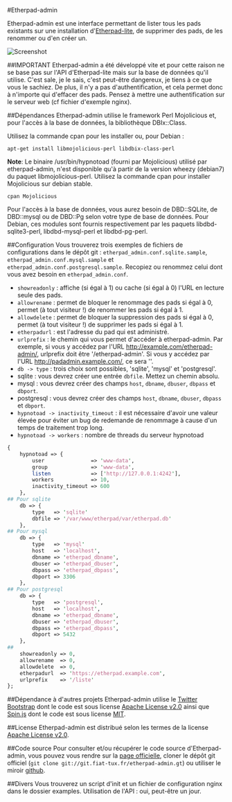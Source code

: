 #Etherpad-admin

Etherpad-admin est une interface permettant de lister tous les pads existants sur une installation d'[Etherpad-lite](https://github.com/ether/etherpad-lite), de supprimer des pads, de les renommer ou d'en créer un.

![Screenshot](https://raw.github.com/ldidry/etherpad-admin/master/demo.png)

##IMPORTANT
Etherpad-admin a été développé vite et pour cette raison ne se base pas sur l'API d'Etherpad-lite mais sur la base de données qu'il utilise.
C'est sale, je le sais, c'est peut-être dangereux, je tiens à ce que vous le sachiez.
De plus, il n'y a pas d'authentification, et cela permet donc à n'importe qui d'effacer des pads. Pensez à mettre une authentification sur le serveur web (cf fichier d'exemple nginx).

##Dépendances
Etherpad-admin utilise le framework Perl Mojolicious et, pour l'accès à la base de données, la bibliothèque DBIx::Class.

Utilisez la commande cpan pour les installer ou, pour Debian :
```shell
apt-get install libmojolicious-perl libdbix-class-perl
```

__Note__: Le binaire /usr/bin/hypnotoad (fourni par Mojolicious) utilisé par etherpad-admin, n'est disponible qu'à partir de la version wheezy (debian7) du paquet libmojolicious-perl. Utilisez la commande cpan pour installer Mojolicious sur debian stable.

```shell
cpan Mojolicious
```

Pour l'accès à la base de données, vous aurez besoin de DBD::SQLite, de DBD::mysql ou de DBD::Pg selon votre type de base de données.
Pour Debian, ces modules sont fournis respectivement par les paquets libdbd-sqlite3-perl, libdbd-mysql-perl et libdbd-pg-perl.

##Configuration
Vous trouverez trois exemples de fichiers de configurations dans le dépôt git : `etherpad_admin.conf.sqlite.sample`, `etherpad_admin.conf.mysql.sample` et `etherpad_admin.conf.postgresql.sample`.
Recopiez ou renommez celui dont vous avez besoin en `etherpad_admin.conf`.
* `showreadonly` : affiche (si égal à 1) ou cache (si égal à 0) l'URL en lecture seule des pads.
* `allowrename`  : permet de bloquer le renommage des pads si égal à 0, permet (à tout visiteur !) de renommer les pads si égal à 1.
* `allowdelete`  : permet de bloquer la suppression des pads si égal à 0, permet (à tout visiteur !) de supprimer les pads si égal à 1.
* `etherpadurl`  : est l'adresse du pad qui est administré.
* `urlprefix`    : le chemin qui vous permet d'accéder à etherpad-admin.
  Par exemple, si vous y accédez par l'URL http://example.com/etherpad-admin/, urlprefix doit être '/etherpad-admin'.
  Si vous y accédez par l'URL http://padadmin.example.com/, ce sera ''.
* `db -> type`  : trois choix sont possibles, 'sqlite', 'mysql' et 'postgresql'.
 * sqlite      : vous devrez créer une entrée `dbfile`. Mettez un chemin absolu.
 * mysql       : vous devrez créer des champs `host`, `dbname`, `dbuser`, `dbpass` et `dbport`.
 * postgresql  : vous devrez créer des champs `host`, `dbname`, `dbuser`, `dbpass` et `dbport`.
* `hypnotoad -> inactivity_timeout` : il est nécessaire d'avoir une valeur élevée pour éviter un bug de redemande de renommage à cause d'un temps de traitement trop long.
* `hypnotoad -> workers`            : nombre de threads du serveur hypnotoad

```perl
{
    hypnotoad => {
        user               => 'www-data',
        group              => 'www-data',
        listen             => ['http://127.0.0.1:4242'],
        workers            => 10,
        inactivity_timeout => 600
    },
## Pour sqlite
    db => {
        type   => 'sqlite'
        dbfile => '/var/www/etherpad/var/etherpad.db'
    },
## Pour mysql
    db => {
        type   => 'mysql'
        host   => 'localhost',
        dbname => 'etherpad_dbname',
        dbuser => 'etherpad_dbuser',
        dbpass => 'etherpad_dbpass',
        dbport => 3306
    },
## Pour postgresql
    db => {
        type   => 'postgresql',
        host   => 'localhost',
        dbname => 'etherpad_dbname',
        dbuser => 'etherpad_dbuser',
        dbpass => 'etherpad_dbpass',
        dbport => 5432
    },
##
    showreadonly => 0,
    allowrename  => 0,
    allowdelete  => 0,
    etherpadurl  => 'https://etherpad.example.com',
    urlprefix    => '/liste'
};
```

##Dépendance à d'autres projets
Etherpad-admin utilise le [Twitter Bootstrap](http://twitter.github.com/bootstrap/) dont le code est sous license [Apache License v2.0](http://www.apache.org/licenses/LICENSE-2.0) ainsi que [Spin.js](http://fgnass.github.com/spin.js/) dont le code est sous license [MIT](http://opensource.org/licenses/mit-license.php).

##License
Etherpad-admin est distribué selon les termes de la license [Apache License v2.0](http://www.apache.org/licenses/LICENSE-2.0).

##Code source
Pour consulter et/ou récupérer le code source d'Etherpad-admin, vous pouvez vous rendre sur la [page officielle](http://dev.fiat-tux.fr/projects/etherpad-admin), cloner le dépôt git officiel (`git clone git://git.fiat-tux.fr/etherpad-admin.gt`) ou utiliser le miroir [github](http://github.com/ldidry/etherpad-admin).

##Divers
Vous trouverez un script d'init et un fichier de configuration nginx dans le dossier examples.
Utilisation de l'API : oui, peut-être un jour.
